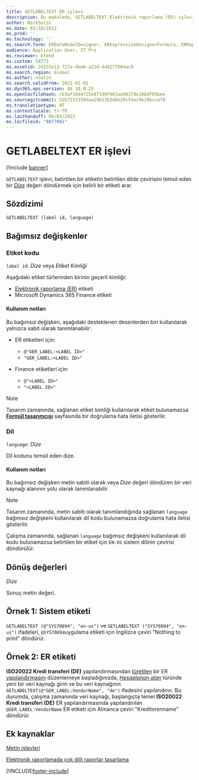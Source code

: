 ```yaml
---
title: GETLABELTEXT ER işlevi
description: Bu makalede, GETLABELTEXT Elektronik raporlama (ER) işlevinin nasıl kullanıldığı hakkında bilgi sağlanmaktadır.
author: NickSelin
ms.date: 03/18/2022
ms.prod: ''
ms.technology: ''
ms.search.form: ERDataModelDesigner, ERExpressionDesignerFormula, ERMappedFormatDesigner, ERModelMappingDesigner
audience: Application User, IT Pro
ms.reviewer: kfend
ms.custom: 58771
ms.assetid: 24223e13-727a-4be6-a22d-4d427f504ac9
ms.search.region: Global
ms.author: nselin
ms.search.validFrom: 2022-01-01
ms.dyn365.ops.version: AX 10.0.25
ms.openlocfilehash: cb3af10d4725e87190f901aa99378e10bdf05bee
ms.sourcegitcommit: 52b7225350daa29b1263d8e29c54ac9e20bcca70
ms.translationtype: HT
ms.contentlocale: tr-TR
ms.lasthandoff: 06/03/2022
ms.locfileid: "8877081"
---
```

# <a name="getlabeltext-er-function"></a>GETLABELTEXT ER işlevi

[!include [banner](../includes/banner.md)]

`GETLABELTEXT` işlevi, belirtilen bir etiketin belirtilen dilde çevirisini temsil eden bir *[Dize](er-formula-supported-data-types-primitive.md#string)* değeri döndürmek için belirli bir etiketi arar.

## <a name="syntax"></a>Sözdizimi

```vb
GETLABELTEXT (label id, language)
```

## <a name="arguments"></a>Bağımsız değişkenler

### <a name="label-id"></a>Etiket kodu

`label id`: *Dize* veya *Etiket Kimliği*

Aşağıdaki etiket türlerinden birinin geçerli kimliği:

- [Elektronik raporlama (ER)](general-electronic-reporting.md) etiketi
- Microsoft Dynamics 365 Finance etiketi

#### <a name="usage-notes"></a>Kullanım notları

Bu bağımsız değişken, aşağıdaki desteklenen desenlerden biri kullanılarak yalnızca sabit olarak tanımlanabilir:

- ER etiketleri için:

    - `@"GER_LABEL:<LABEL ID>"`
    - `"GER_LABEL:<LABEL ID>"`

- Finance etiketleri için:

    - `@"<LABEL ID>"`
    - `"<LABEL ID>"`

> [!NOTE]
> Tasarım zamanında, sağlanan etiket kimliği kullanılarak etiket bulunamazsa **[Formül tasarımcısı](er-advanced-formula-editor.md)** sayfasında bir doğrulama hata iletisi gösterilir.

### <a name="language"></a>Dil

`language`: *Dize*

Dil kodunu temsil eden dize.

#### <a name="usage-notes"></a>Kullanım notları

Bu bağımsız değişken metin sabiti olarak veya *Dize* değeri döndüren bir veri kaynağı alanının yolu olarak tanımlanabilir.

> [!NOTE]
> Tasarım zamanında, metin sabiti olarak tanımlandığında sağlanan `language` bağımsız değişkeni kullanılarak dil kodu bulunamazsa doğrulama hata iletisi gösterilir.
>
> Çalışma zamanında, sağlanan `language` bağımsız değişkeni kullanılarak dil kodu bulunamazsa belirtilen bir etiket için `EN-US` sistem dilinin çevirisi döndürülür.

## <a name="return-values"></a>Dönüş değerleri

*Dize*

Sonuç metin değeri.

## <a name="example-1-system-label"></a><a name=example-1></a>Örnek 1: Sistem etiketi

`GETLABELTEXT (@"SYS70894", "en-us")` ve `GETLABELTEXT ("SYS70894", "en-us")` ifadeleri, `@SYS70894`uygulama etiketi için İngilizce çeviri "Nothing to print" döndürür.

## <a name="example-2-er-label"></a><a name=example-2></a>Örnek 2: ER etiketi

**ISO20022 Kredi transferi (DE)** yapılandırmasından [türetilen](er-quick-start2-customize-report.md#DeriveProvidedFormat) bir ER [yapılandırmasını](general-electronic-reporting.md#Configuration) düzenlemeye başladığınızda, *[Hesaplanan alan](er-calculated-field-ds-performance.md)* türünde yeni bir veri kaynağı girin ve bu veri kaynağının `GETLABELTEXT(@"GER_LABEL:VendorName", "de")` ifadesini yapılandırın. Bu durumda, çalışma zamanında veri kaynağı, başlangıçta temel **ISO20022 Kredi transferi (DE)** ER yapılandırmasında yapılandırılan `@GER_LABEL:VendorName` ER etiketi için Almanca çeviri "Kreditorenname" döndürür.

## <a name="additional-resources"></a>Ek kaynaklar

[Metin işlevleri](er-functions-category-text.md)

[Elektronik raporlamada çok dilli raporlar tasarlama](er-design-multilingual-reports.md)

[!INCLUDE[footer-include](../../../includes/footer-banner.md)]
